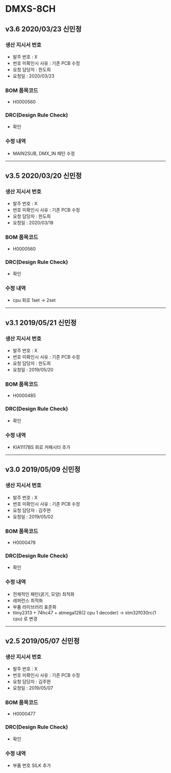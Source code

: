 # DMXS-8CH

## v3.6 2020/03/23 신민정

### 생산 지시서 번호
* 발주 번호 : X
* 번호 미확인시 사유 : 기존 PCB 수정
* 요청 담당자 : 한도희
* 요청일 : 2020/03/23

###  BOM 품목코드
* H0000560

### DRC(Design Rule Check)
* 확인

### 수정 내역
* MAIN2SUB, DMX_IN 패턴 수정

----------

## v3.5 2020/03/20 신민정

### 생산 지시서 번호
* 발주 번호 : X
* 번호 미확인시 사유 : 기존 PCB 수정
* 요청 담당자 : 한도희
* 요청일 : 2020/03/18

###  BOM 품목코드
* H0000560

### DRC(Design Rule Check)
* 확인

### 수정 내역
* cpu 회로 1set -> 2set

----------

## v3.1 2019/05/21 신민정

### 생산 지시서 번호
* 발주 번호 : X
* 번호 미확인시 사유 : 기존 PCB 수정
* 요청 담당자 : 한도희
* 요청일 : 2019/05/20

###  BOM 품목코드
* H0000485

### DRC(Design Rule Check)
* 확인

### 수정 내역
* KIA1117BS 회로 커패시터 추가

----------

## v3.0 2019/05/09 신민정

### 생산 지시서 번호
* 발주 번호 : X
* 번호 미확인시 사유 : 기존 PCB 수정
* 요청 담당자 : 김주현
* 요청일 : 2019/05/02

###  BOM 품목코드
* H0000478

### DRC(Design Rule Check)
* 확인

### 수정 내역
* 전체적인 패턴(굵기, 모양) 최적화
* 레퍼런스 최적화
* 부품 라이브러리 표준화
* ttiny2313 + 74hc47 + atmega128(2 cpu 1 decoder) -> stm32f030rc(1 cpu) 로 변경

----------

## v2.5 2019/05/07 신민정

### 생산 지시서 번호
* 발주 번호 : X
* 번호 미확인시 사유 : 기존 PCB 수정
* 요청 담당자 : 김주현
* 요청일 : 2019/05/07

###  BOM 품목코드
* H0000477

### DRC(Design Rule Check)
* 확인

### 수정 내역
* 부품 번호 SILK 추가
